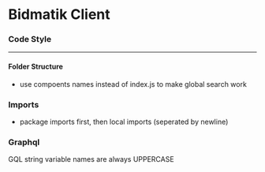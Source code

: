 # Bidmatik Client

### Code Style
____________
#### Folder Structure
 - use compoents names instead of index.js to make global search work

 ### Imports
 - package imports first, then local imports (seperated by newline)

 ### Graphql
 GQL string variable names are always UPPERCASE